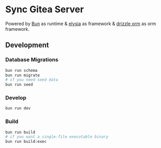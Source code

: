 # Sync Gitea Server

Powered by [Bun](https://bun.sh) as runtime & [elysia](https://elysiajs.com/essential/scope) as framework & [drizzle orm](https://orm.drizzle.team/docs/rqb) as orm framework.

## Development

### Database Migrations

```bash
bun run schema
bun run migrate
# if you need seed data
bun run seed
```

### Develop

```bash
bun run dev
```

### Build

```bash
bun run build
# if you want a single-file executable binary
bun run build:exec
```
